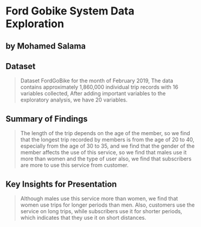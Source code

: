 # Ford Gobike System Data Exploration

## by Mohamed Salama

## Dataset

> Dataset FordGoBike for the month of February 2019, The data contains approximately 1,860,000 individual trip records with 16 variables collected, After adding important variables to the exploratory analysis, we have 20 variables​.


## Summary of Findings

> The length of the trip depends on the age of the member, so we find that the longest trip recorded by members is from the age of 20 to 40, especially from the age of 30 to 35, and we find that the gender of the member affects the use of this service, so we find that males use it more than women and the type of user also, we find that subscribers are more  to use this service from customer.


## Key Insights for Presentation

> Although males use this service more than women, we find that women use trips for longer periods than men. Also, customers use the service on long trips, while subscribers use it for shorter periods, which indicates that they use it on short distances.